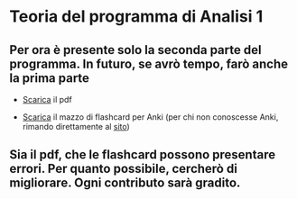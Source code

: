 # Teoria del programma di Analisi 1
## Per ora è presente solo la seconda parte del programma. In futuro, se avrò tempo, farò anche la prima parte

* [Scarica](https://github.com/M-Dmukh/Teoria-Analisi/raw/master/Teoria_Analisi_parte_2.pdf) il pdf

* [Scarica](https://github.com/M-Dmukh/Teoria-Analisi/raw/master/Analisi.apkg) il mazzo di flashcard per Anki (per chi non conoscesse Anki, rimando direttamente al [sito](https://apps.ankiweb.net/))

## Sia il pdf, che le flashcard possono presentare errori. Per quanto possibile, cercherò di migliorare. Ogni contributo sarà gradito.
